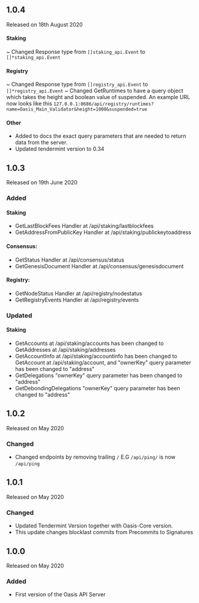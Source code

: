 ## 1.0.4

Released on 18th August 2020

#### Staking

~ Changed Response type from `[]staking_api.Event` to `[]*staking_api.Event`

#### Registry

~ Changed Response type from `[]registry_api.Event` to `[]*registry_api.Event`
~ Changed GetRuntimes to have a query object which takes the height and boolean value of suspended. 
An example URL now looks like this `127.0.0.1:8686/api/registry/runtimes?name=Oasis_Main_Validator&height=1000&suspended=true`

#### Other

* Added to docs the exact query parameters that are needed to return data from the server.
* Updated tendermint version to 0.34

## 1.0.3

Released on 19th June 2020

### Added

#### Staking

* GetLastBlockFees Handler at /api/staking/lastblockfees
* GetAddressFromPublicKey Handler at /api/staking/publickeytoaddress

#### Consensus:

* GetStatus Handler at /api/consensus/status
* GetGenesisDocument Handler at /api/consensus/genesisdocument

#### Registry:

* GetNodeStatus Handler at /api/registry/nodestatus
* GetRegistryEvents Handler at /api/registry/events

### Updated

#### Staking

* GetAccounts at /api/staking/accounts has been changed to GetAddresses at /api/staking/addresses
* GetAccountInfo at /api/staking/accountinfo has been changed to GetAccount at /api/staking/account, and "ownerKey" query parameter has been changed to "address"
* GetDelegations "ownerKey" query parameter has been changed to "address"
* GetDebondingDelegations "ownerKey" query parameter has been changed to "address"

## 1.0.2

Released on May 2020

### Changed

*  Changed endpoints by removing trailing `/` E.G `/api/ping/` is now `/api/ping`

## 1.0.1

Released on May 2020

### Changed

* Updated Tendermint Version together with Oasis-Core version.
* This update changes blocklast commits from Precommits to Signatures

## 1.0.0

Released on May 2020

### Added

* First version of the Oasis API Server